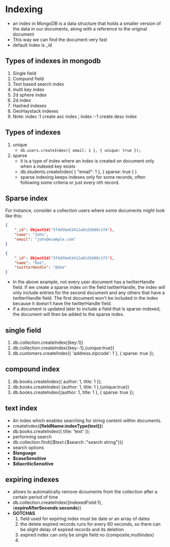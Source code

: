 # Indexing

- an index in MongoDB is a data structure that holds a smaller version of the data in our documents, along with a reference to the original document
- This way we can find the document very fast
- default index is \_id

## Types of indexes in mongodb

1. Single field
2. Compund field
3. Text based search index
4. multi key index
5. 2d sphere index
6. 2d index
7. Hashed indexes
8. GeoHaystack indexes
9. Note: index :1 create asc index ; index :-1 create desc index

## Types of indexes

1. unique
   - `db.users.createIndex({ email: 1 }, { unique: true });`
2. sparse
   - it is a type of index where an index is created on document only when a indexed key exists
   - db.students.createIndex( { "email": 1 }, { sparse: true } )
   - sparse indexing keeps indexes only for some records, often following some criteria or just every nth record.

## Sparse index

For instance, consider a collection users where some documents might look like this:

```json
{
    "_id": ObjectId("5f4d5be63412a01d3d80c1f4"),
    "name": "John",
    "email": "john@example.com"
}
```

```json
{
    "_id": ObjectId("5f4d5be63412a01d3d80c1f5"),
    "name": "Doe",
    "twitterHandle": "@doe"
}
```

- In the above example, not every user document has a twitterHandle field. If we create a sparse index on the field twitterHandle, the index will only include entries for the second document and any others that have a twitterHandle field. The first document won't be included in the index because it doesn't have the twitterHandle field.
- if a document is updated later to include a field that is sparse-indexed, the document will then be added to the sparse index.

## single field

1. db.collection.createIndex({key:1})
2. db.collection.createIndex({key:-1},{unique:true})
3. db.customers.createIndex({ 'address.zipcode': 1 }, { sparse: true });

## compound index

1. db.books.createIndex({ author: 1, title: 1 });
2. db.books.createIndex( {author: 1, title: 1 },{unique:true})
3. db.books.createIndex({author: 1, title: 1 }, { sparse: true });

## text index

- An index which enables searching for string content within documents.
- createIndex(**{fieldName:indexType(text)}**)
- db.books.createIndex({ title: 'text' });
- performing search
- db.collection.find({$text:{$search :"search string"}})
- search options
- **$language**
- **$caseSensitive**
- **$diacriticSensitive**

## expiring indexes

- allows to automatically remove dcouments from the collection after a certain period of time
- db.collection.createIndex({indexedField:1},{**expireAfterSeconds**:**seconds**})
- **GOTCHAS**
  1. field used for expiring index must be date or an array of dates
  2. the delete expired records runs for every 60 seconds, so there can be slight delay of expired records and its deletion
  3. expired index can only be single field no (composite,multiindex)
  4.
